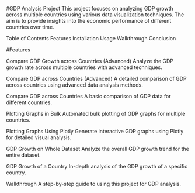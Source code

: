 #GDP Analysis Project
This project focuses on analyzing GDP growth across multiple countries using various data visualization techniques. The aim is to provide insights into the economic performance of different countries over time.

Table of Contents
Features
Installation
Usage
Walkthrough
Conclusion


#Features

  Compare GDP Growth across Countries (Advanced)
  Analyze the GDP growth rate across multiple countries with advanced techniques.

  Compare GDP across Countries (Advanced)
  A detailed comparison of GDP across countries using advanced data analysis methods.

  Compare GDP across Countries
  A basic comparison of GDP data for different countries.

  Plotting Graphs in Bulk
  Automated bulk plotting of GDP graphs for multiple countries.

  Plotting Graphs Using Plotly
  Generate interactive GDP graphs using Plotly for detailed visual analysis.

  GDP Growth on Whole Dataset
  Analyze the overall GDP growth trend for the entire dataset.

  GDP Growth of a Country
  In-depth analysis of the GDP growth of a specific country.

  Walkthrough
  A step-by-step guide to using this project for GDP analysis.

  
